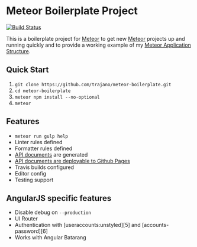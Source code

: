 # Meteor Boilerplate Project

[![Build Status](https://travis-ci.org/trajano/meteor-boilerplate.svg?branch=angular2)](https://travis-ci.org/trajano/meteor-boilerplate)

This is a boilerplate project for [Meteor] to get new [Meteor] projects up and running quickly and to provide a working example of my [Meteor Application Structure][1].

## Quick Start

1. `git clone https://github.com/trajano/meteor-boilerplate.git`
2. `cd meteor-boilerplate`
3. `meteor npm install --no-optional`
4. `meteor`

## Features

- `meteor run gulp help`
- Linter rules defined
- Formatter rules defined
- [API documents][2] are generated
- [API documents are deployable to Github Pages][ghpages]
- Travis builds configured
- Editor config
- Testing support

## AngularJS specific features

- Disable debug on `--production`
- UI Router
- Authentication with [useraccounts:unstyled][5] and [accounts-password][6]
- Works with Angular Batarang

[1]: http://www.trajano.net/2016/05/meteor-application-structure
[2]: http://localhost:3000/apidocs
[ghpages]: http://site.trajano.net/meteor-boilerplate
[meteor]: http://www.meteor.com/
